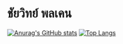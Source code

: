 # ชัยวิทย์ พลเคน
[![Anurag's GitHub stats](https://github-readme-stats.vercel.app/api?username=deepinbubblegum)](https://github.com/anuraghazra/github-readme-stats) [![Top Langs](https://github-readme-stats.vercel.app/api/top-langs/?username=deepinbubblegum&layout=compact)](https://github.com/anuraghazra/github-readme-stats)


<!--
**deepinbubblegum/deepinbubblegum** is a ✨ _special_ ✨ repository because its `README.md` (this file) appears on your GitHub profile.

Here are some ideas to get you started:

- 🔭 I’m currently working on ...
- 🌱 I’m currently learning ...
- 👯 I’m looking to collaborate on ...
- 🤔 I’m looking for help with ...
- 💬 Ask me about ...
- 📫 How to reach me: ...
- 😄 Pronouns: ...
- ⚡ Fun fact: ...
-->
